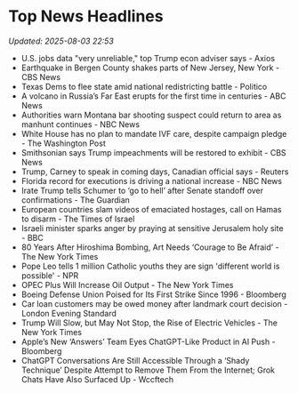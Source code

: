 # Top News Headlines

_Updated: 2025-08-03 22:53_

- U.S. jobs data "very unreliable," top Trump econ adviser says - Axios
- Earthquake in Bergen County shakes parts of New Jersey, New York - CBS News
- Texas Dems to flee state amid national redistricting battle - Politico
- A volcano in Russia’s Far East erupts for the first time in centuries - ABC News
- Authorities warn Montana bar shooting suspect could return to area as manhunt continues - NBC News
- White House has no plan to mandate IVF care, despite campaign pledge - The Washington Post
- Smithsonian says Trump impeachments will be restored to exhibit - CBS News
- Trump, Carney to speak in coming days, Canadian official says - Reuters
- Florida record for executions is driving a national increase - NBC News
- Irate Trump tells Schumer to ‘go to hell’ after Senate standoff over confirmations - The Guardian
- European countries slam videos of emaciated hostages, call on Hamas to disarm - The Times of Israel
- Israeli minister sparks anger by praying at sensitive Jerusalem holy site - BBC
- 80 Years After Hiroshima Bombing, Art Needs ‘Courage to Be Afraid’ - The New York Times
- Pope Leo tells 1 million Catholic youths they are sign 'different world is possible' - NPR
- OPEC Plus Will Increase Oil Output - The New York Times
- Boeing Defense Union Poised for Its First Strike Since 1996 - Bloomberg
- Car loan customers may be owed money after landmark court decision - London Evening Standard
- Trump Will Slow, but May Not Stop, the Rise of Electric Vehicles - The New York Times
- Apple’s New ‘Answers’ Team Eyes ChatGPT-Like Product in AI Push - Bloomberg
- ChatGPT Conversations Are Still Accessible Through a ‘Shady Technique’ Despite Attempt to Remove Them From the Internet; Grok Chats Have Also Surfaced Up - Wccftech